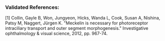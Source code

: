 ### Validated References: 
[1] Collin, Gayle B, Won, Jungyeon, Hicks, Wanda L, Cook, Susan A, Nishina, Patsy M, Naggert, Jürgen K. "Meckelin is necessary for photoreceptor intraciliary transport and outer segment morphogenesis." Investigative ophthalmology & visual science, 2012, pp. 967-74.
